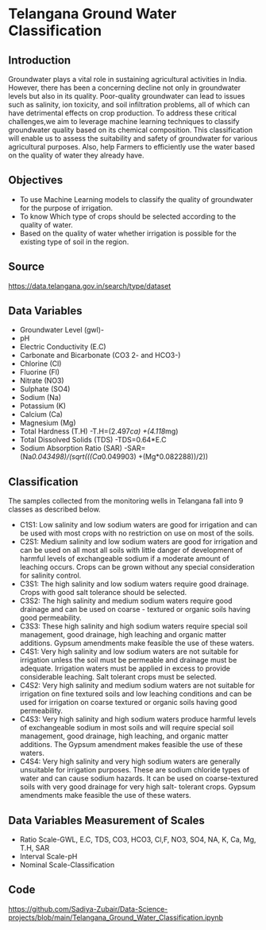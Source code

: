 # Telangana Ground Water Classification

## Introduction

Groundwater plays a vital role in sustaining agricultural activities in India. However, there has been a concerning decline not only 
in groundwater levels but also in its quality. Poor-quality groundwater can lead to issues such as salinity, ion toxicity, and soil 
infiltration problems, all of which can have detrimental effects on crop production. To address these critical challenges,we aim to 
leverage machine learning techniques to classify groundwater quality based on its chemical composition. This classification will enable
us to assess the suitability and safety of groundwater for various agricultural purposes. Also, help Farmers to efficiently use the water
based on the quality of water they already have.

## Objectives
* To use Machine Learning models to classify the quality of groundwater for the
purpose of irrigation.
* To know Which type of crops should be selected according to the quality of water.
* Based on the quality of water whether irrigation is possible for the existing type of
soil in the region.

## Source 
https://data.telangana.gov.in/search/type/dataset

## Data Variables
* Groundwater Level (gwl)-
* pH 
* Electric Conductivity (E.C) 
* Carbonate and Bicarbonate (CO3 2- and HCO3-) 
* Chlorine (Cl) 
* Fluorine (Fl) 
* Nitrate (NO3) 
* Sulphate (SO4) 
* Sodium (Na) 
* Potassium (K) 
* Calcium (Ca) 
* Magnesium (Mg)
* Total Hardness (T.H) -T.H=(2.497*ca) +(4.118*mg)
* Total Dissolved Solids (TDS) -TDS=0.64*E.C
* Sodium Absorption Ratio (SAR) -SAR=(Na*0.043498)/(sqrt(((Ca*0.049903) +(Mg*0.082288))/2))
## Classification 
The samples collected from the monitoring wells in Telangana fall into 9
classes as described below.
* C1S1: Low salinity and low sodium waters are good for irrigation and can be used with
most crops with no restriction on use on most of the soils.
* C2S1: Medium salinity and low sodium waters are good for irrigation and can be used on
all most all soils with little danger of development of harmful levels of exchangeable
sodium if a moderate amount of leaching occurs. Crops can be grown without any special
consideration for salinity control.
* C3S1: The high salinity and low sodium waters require good drainage. Crops with good
salt tolerance should be selected.
* C3S2: The high salinity and medium sodium waters require good drainage and can be used
on coarse - textured or organic soils having good permeability.
* C3S3: These high salinity and high sodium waters require special soil management, good
drainage, high leaching and organic matter additions. Gypsum amendments make feasible
the use of these waters.
* C4S1: Very high salinity and low sodium waters are not suitable for irrigation unless the
soil must be permeable and drainage must be adequate. Irrigation waters must be applied
in excess to provide considerable leaching. Salt tolerant crops must be selected.
* C4S2: Very high salinity and medium sodium waters are not suitable for irrigation on fine
textured soils and low leaching conditions and can be used for irrigation on coarse textured
or organic soils having good permeability.
* C4S3: Very high salinity and high sodium waters produce harmful levels of exchangeable
sodium in most soils and will require special soil management, good drainage, high
leaching, and organic matter additions. The Gypsum amendment makes feasible the use of
these waters.
* C4S4: Very high salinity and very high sodium waters are generally unsuitable for
irrigation purposes. These are sodium chloride types of water and can cause sodium
hazards. It can be used on coarse-textured soils with very good drainage for very high salt-
tolerant crops. Gypsum amendments make feasible the use of these waters.
## Data Variables Measurement of Scales
* Ratio Scale-GWL, E.C, TDS, CO3, HCO3, Cl,F, NO3, SO4, NA, K, Ca, Mg, T.H, SAR
* Interval Scale-pH
* Nominal Scale-Classification
## Code
https://github.com/Sadiya-Zubair/Data-Science-projects/blob/main/Telangana_Ground_Water_Classification.ipynb
